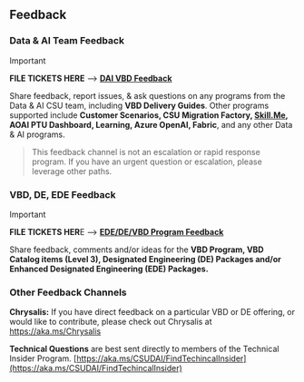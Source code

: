 <!--- Feedback ---> 
<!--- version 1.0 --->
<!--- State = In Review --->
<!--- file last updated: 20241022 --->
## Feedback

###  **Data & AI Team Feedback**

> [!IMPORTANT]
> **FILE TICKETS HERE** --> **[DAI VBD Feedback](https://aka.ms/csudai/feedback)**
> 
> Share feedback, report issues, & ask questions on any programs from the Data & AI CSU team, including **VBD Delivery Guides**. Other programs supported include **Customer Scenarios, CSU Migration Factory, [Skill.Me](http://skill.me/), AOAI PTU Dashboard, Learning, Azure OpenAI, Fabric**, and any other Data & AI programs.

> This feedback channel is not an escalation or rapid response program. If you have an urgent question or escalation, please leverage other paths. 

### **VBD, DE, EDE Feedback**

> [!IMPORTANT]
> **FILE TICKETS HER**E --> **[EDE/DE/VBD Program Feedback](https://aka.ms/vbdfeedback)**
> 
> Share feedback, comments and/or ideas for the **VBD Program, VBD Catalog items (Level 3), Designated Engineering (DE) Packages and/or Enhanced Designated Engineering (EDE) Packages.**

### **Other Feedback Channels**

**Chrysalis:** If you have direct feedback on a particular VBD or DE offering, or would like to contribute, please check out Chrysalis at https://aka.ms/Chrysalis 

**Technical Questions** are best sent directly to members of the Technical Insider Program. [https://aka.ms/CSUDAI/FindTechincalInsider](https://aka.ms/CSUDAI/FindTechincalInsider)
